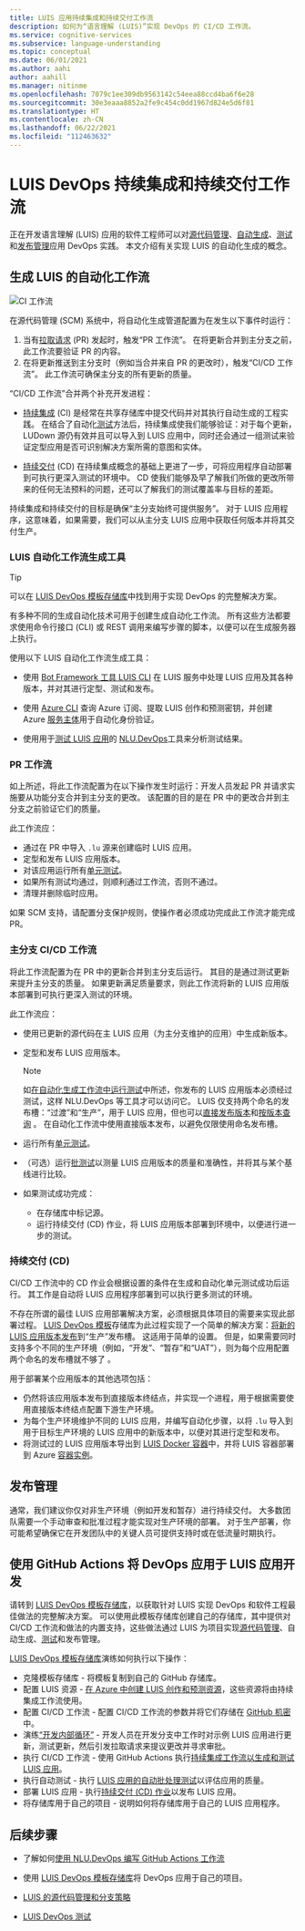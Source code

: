```yaml
---
title: LUIS 应用持续集成和持续交付工作流
description: 如何为“语言理解 (LUIS)”实现 DevOps 的 CI/CD 工作流。
ms.service: cognitive-services
ms.subservice: language-understanding
ms.topic: conceptual
ms.date: 06/01/2021
ms.author: aahi
author: aahill
ms.manager: nitinme
ms.openlocfilehash: 7079c1ee309db9563142c54eea88ccd4ba6f6e28
ms.sourcegitcommit: 30e3eaaa8852a2fe9c454c0dd1967d824e5d6f81
ms.translationtype: HT
ms.contentlocale: zh-CN
ms.lasthandoff: 06/22/2021
ms.locfileid: "112463632"
---
```

# <a name="continuous-integration-and-continuous-delivery-workflows-for-luis-devops"></a>LUIS DevOps 持续集成和持续交付工作流

正在开发语言理解 (LUIS) 应用的软件工程师可以对[源代码管理](luis-concept-devops-sourcecontrol.md)、[自动生成](luis-concept-devops-automation.md)、[测试](luis-concept-devops-testing.md)和[发布管理](luis-concept-devops-automation.md#release-management)应用 DevOps 实践。 本文介绍有关实现 LUIS 的自动化生成的概念。

## <a name="build-automation-workflows-for-luis"></a>生成 LUIS 的自动化工作流

![CI 工作流](./media/luis-concept-devops-automation/luis-automation.png)

在源代码管理 (SCM) 系统中，将自动化生成管道配置为在发生以下事件时运行：

1. 当有[拉取请求](https://help.github.com/github/collaborating-with-issues-and-pull-requests/about-pull-requests) (PR) 发起时，触发“PR 工作流”。 在将更新合并到主分支之前，此工作流要验证 PR 的内容。
1. 在将更新推送到主分支时（例如当合并来自 PR 的更改时），触发“CI/CD 工作流”。 此工作流可确保主分支的所有更新的质量。

“CI/CD 工作流”合并两个补充开发进程：

* [持续集成](/devops/develop/what-is-continuous-integration) (CI) 是经常在共享存储库中提交代码并对其执行自动生成的工程实践。 在结合了自动化[测试](luis-concept-devops-testing.md)方法后，持续集成使我们能够验证：对于每个更新，LUDown 源仍有效并且可以导入到 LUIS 应用中，同时还会通过一组测试来验证定型应用是否可识别解决方案所需的意图和实体。

* [持续交付](/devops/deliver/what-is-continuous-delivery) (CD) 在持续集成概念的基础上更进了一步，可将应用程序自动部署到可执行更深入测试的环境中。 CD 使我们能够及早了解我们所做的更改所带来的任何无法预料的问题，还可以了解我们的测试覆盖率与目标的差距。

持续集成和持续交付的目标是确保“主分支始终可提供服务”。 对于 LUIS 应用程序，这意味着，如果需要，我们可以从主分支 LUIS 应用中获取任何版本并将其交付生产。

### <a name="tools-for-building-automation-workflows-for-luis"></a>LUIS 自动化工作流生成工具

> [!TIP]
> 可以在 [LUIS DevOps 模板存储库](#apply-devops-to-luis-app-development-using-github-actions)中找到用于实现 DevOps 的完整解决方案。

有多种不同的生成自动化技术可用于创建生成自动化工作流。 所有这些方法都要求使用命令行接口 (CLI) 或 REST 调用来编写步骤的脚本，以便可以在生成服务器上执行。

使用以下 LUIS 自动化工作流生成工具：

* 使用 [Bot Framework 工具 LUIS CLI](https://github.com/microsoft/botbuilder-tools/tree/master/packages/LUIS) 在 LUIS 服务中处理 LUIS 应用及其各种版本，并对其进行定型、测试和发布。

* 使用 [Azure CLI](/cli/azure/) 查询 Azure 订阅、提取 LUIS 创作和预测密钥，并创建 Azure [服务主体](/cli/azure/ad/sp)用于自动化身份验证。

* 使用用于[测试 LUIS 应用](luis-concept-devops-testing.md)的 [NLU.DevOps](https://github.com/microsoft/NLU.DevOps)工具来分析测试结果。

### <a name="the-pr-workflow"></a>PR 工作流

如上所述，将此工作流配置为在以下操作发生时运行：开发人员发起 PR 并请求实施要从功能分支合并到主分支的更改。 该配置的目的是在 PR 中的更改合并到主分支之前验证它们的质量。

此工作流应：

* 通过在 PR 中导入 `.lu` 源来创建临时 LUIS 应用。
* 定型和发布 LUIS 应用版本。
* 对该应用运行所有[单元测试](luis-concept-devops-testing.md)。
* 如果所有测试均通过，则顺利通过工作流，否则不通过。
* 清理并删除临时应用。

如果 SCM 支持，请配置分支保护规则，使操作者必须成功完成此工作流才能完成 PR。

### <a name="the-main-branch-cicd-workflow"></a>主分支 CI/CD 工作流

将此工作流配置为在 PR 中的更新合并到主分支后运行。 其目的是通过测试更新来提升主分支的质量。 如果更新满足质量要求，则此工作流将新的 LUIS 应用版本部署到可执行更深入测试的环境。

此工作流应：

* 使用已更新的源代码在主 LUIS 应用（为主分支维护的应用）中生成新版本。

* 定型和发布 LUIS 应用版本。

  > [!NOTE]
  > 如[在自动化生成工作流中运行测试](luis-concept-devops-testing.md#running-tests-in-an-automated-build-workflow)中所述，你发布的 LUIS 应用版本必须经过测试，这样 NLU.DevOps 等工具才可以访问它。 LUIS 仅支持两个命名的发布槽：“过渡”和“生产”，用于 LUIS 应用，但也可以[直接发布版本](https://github.com/microsoft/botframework-cli/blob/master/packages/luis/README.md#bf-luisapplicationpublish)和[按版本查询](./luis-migration-api-v3.md#changes-by-slot-name-and-version-name) 。 在自动化工作流中使用直接版本发布，以避免仅限使用命名发布槽。

* 运行所有[单元测试](luis-concept-devops-testing.md)。

* （可选）运行[批测试](luis-concept-devops-testing.md#how-to-do-unit-testing-and-batch-testing)以测量 LUIS 应用版本的质量和准确性，并将其与某个基线进行比较。

* 如果测试成功完成：
  * 在存储库中标记源。
  * 运行持续交付 (CD) 作业，将 LUIS 应用版本部署到环境中，以便进行进一步的测试。

### <a name="continuous-delivery-cd"></a>持续交付 (CD)

CI/CD 工作流中的 CD 作业会根据设置的条件在生成和自动化单元测试成功后运行。 其工作是自动将 LUIS 应用程序部署到可以执行更多测试的环境。

不存在所谓的最佳 LUIS 应用部署解决方案，必须根据具体项目的需要来实现此部署过程。 [LUIS DevOps 模板](https://github.com/Azure-Samples/LUIS-DevOps-Template)存储库为此过程实现了一个简单的解决方案：[将新的 LUIS 应用版本发布](./luis-how-to-publish-app.md)到“生产”发布槽。 这适用于简单的设置。 但是，如果需要同时支持多个不同的生产环境（例如，“开发”、“暂存”和“UAT”），则为每个应用配置两个命名的发布槽就不够了  。

用于部署某个应用版本的其他选项包括：

* 仍然将该应用版本发布到直接版本终结点，并实现一个进程，用于根据需要使用直接版本终结点配置下游生产环境。
* 为每个生产环境维护不同的 LUIS 应用，并编写自动化步骤，以将 `.lu` 导入到用于目标生产环境的 LUIS 应用中的新版本中，以便对其进行定型和发布。
* 将测试过的 LUIS 应用版本导出到 [LUIS Docker 容器](./luis-container-howto.md?tabs=v3)中，并将 LUIS 容器部署到 Azure [容器实例](../../container-instances/index.yml)。

## <a name="release-management"></a>发布管理

通常，我们建议你仅对非生产环境（例如开发和暂存）进行持续交付。 大多数团队需要一个手动审查和批准过程才能实现对生产环境的部署。 对于生产部署，你可能希望确保它在开发团队中的关键人员可提供支持时或在低流量时期执行。


## <a name="apply-devops-to-luis-app-development-using-github-actions"></a>使用 GitHub Actions 将 DevOps 应用于 LUIS 应用开发

请转到 [LUIS DevOps 模板存储库](https://github.com/Azure-Samples/LUIS-DevOps-Template)，以获取针对 LUIS 实现 DevOps 和软件工程最佳做法的完整解决方案。 可以使用此模板存储库创建自己的存储库，其中提供对 CI/CD 工作流和做法的内置支持，这些做法通过 LUIS 为项目实现[源代码管理](luis-concept-devops-sourcecontrol.md)、自动生成、[测试](luis-concept-devops-testing.md)和发布管理。

[LUIS DevOps 模板存储库](https://github.com/Azure-Samples/LUIS-DevOps-Template)演练如何执行以下操作：

* 克隆模板存储库 - 将模板复制到自己的 GitHub 存储库。
* 配置 LUIS 资源 - [在 Azure 中创建 LUIS 创作和预测资源](./luis-how-to-azure-subscription.md)，这些资源将由持续集成工作流使用。
* 配置 CI/CD 工作流 - 配置 CI/CD 工作流的参数并将它们存储在 [GitHub 机密](https://help.github.com/actions/configuring-and-managing-workflows/creating-and-storing-encrypted-secrets)中。
* 演练[“开发内部循环”](/dotnet/architecture/containerized-lifecycle/design-develop-containerized-apps/docker-apps-inner-loop-workflow) - 开发人员在开发分支中工作时对示例 LUIS 应用进行更新，测试更新，然后引发拉取请求来提议更改并寻求审批。
* 执行 CI/CD 工作流 - 使用 GitHub Actions 执行[持续集成工作流以生成和测试 LUIS 应用](#build-automation-workflows-for-luis)。
* 执行自动测试 - 执行 [LUIS 应用的自动批处理测试](luis-concept-devops-testing.md)以评估应用的质量。
* 部署 LUIS 应用 - 执行[持续交付 (CD) 作业](#continuous-delivery-cd)以发布 LUIS 应用。
* 将存储库用于自己的项目 - 说明如何将存储库用于自己的 LUIS 应用程序。

## <a name="next-steps"></a>后续步骤

* 了解如何[使用 NLU.DevOps 编写 GitHub Actions 工作流](https://github.com/Azure-Samples/LUIS-DevOps-Template/blob/master/docs/4-pipeline.md)

* 使用 [LUIS DevOps 模板存储库](https://github.com/Azure-Samples/LUIS-DevOps-Template)将 DevOps 应用于自己的项目。
* [LUIS 的源代码管理和分支策略](luis-concept-devops-sourcecontrol.md)
* [LUIS DevOps 测试](luis-concept-devops-testing.md)
